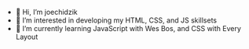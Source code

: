 - 👋 Hi, I’m joechidzik
- 👀 I’m interested in developing my HTML, CSS, and JS skillsets
- 🌱 I’m currently learning JavaScript with Wes Bos, and CSS with Every Layout


<!---
joechidzik/joechidzik is a ✨ special ✨ repository because its `README.md` (this file) appears on your GitHub profile.
You can click the Preview link to take a look at your changes.
--->
